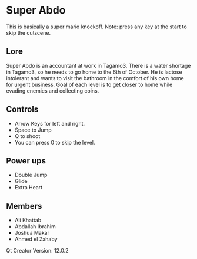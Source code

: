 # Super Abdo
This is basically a super mario knockoff.
Note: press any key at the start to skip the cutscene.

## Lore
Super Abdo is an accountant at work in Tagamo3. There is a water shortage in Tagamo3, so he needs to go home to the 6th of October. 
He is lactose intolerant and wants to visit the bathroom in the comfort of his own home for urgent business.
Goal of each level is to get closer to home while evading enemies and collecting coins. 

## Controls
- Arrow Keys for left and right.
- Space to Jump
- Q to shoot
- You can press 0 to skip the level.

## Power ups
- Double Jump
- Glide
- Extra Heart

## Members
- Ali Khattab
- Abdallah Ibrahim
- Joshua Makar
- Ahmed el Zahaby

Qt Creator Version: 12.0.2
